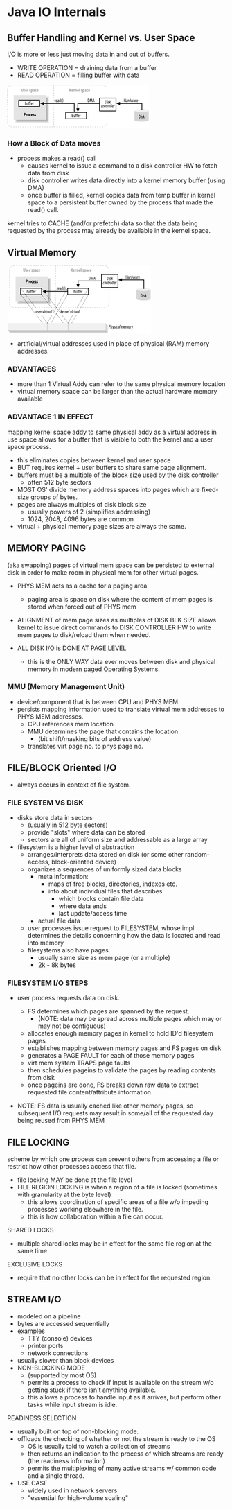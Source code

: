 # Java IO Internals

## Buffer Handling and Kernel vs. User Space
I/O is more or less just moving data in and out of buffers. 
- WRITE OPERATION = draining data from a buffer
- READ OPERATION = filling buffer with data

![alt-text](data-buffering-at-os-level.png)

### How a Block of Data moves
- process makes a read() call
    - causes kernel to issue a command to a disk controller HW
    to fetch data from disk
    - disk controller writes data directly into a kernel memory 
    buffer (using DMA)
    - once buffer is filled, kernel copies data from temp buffer in
    kernel space to a persistent buffer owned by the process that
    made the read() call. 
    
kernel tries to CACHE (and/or prefetch) data so that the data being 
requested by the process may already be available in the kernel 
space. 

## Virtual Memory
![alt-text](virtual-memory-architechture.png)
- artificial/virtual addresses used in place of physical (RAM) memory
addresses. 

### ADVANTAGES
- more than 1 Virtual Addy can refer to the same physical memory location
- virtual memory space can be larger than the actual hardware memory available

### ADVANTAGE 1 IN EFFECT
mapping kernel space addy to same physical addy as a virtual address in use space
allows for a buffer that is visible to both the kernel and a user space
process.
- this eliminates copies between kernel and user space
- BUT requires kernel + user buffers to share same page alignment.
- buffers must be a multiple of the block size used by the disk 
controller
    - often 512 byte sectors
- MOST OS' divide memory address spaces into pages which are fixed-size
groups of bytes. 
- pages are always multiples of disk block size
    - usually powers of 2 (simplifies addressing)
    - 1024, 2048, 4096 bytes are common
- virtual + physical memory page sizes are always the same.

## MEMORY PAGING
(aka swapping)
pages of virtual mem space can be persisted to external disk in order to
make room in physical mem for other virtual pages. 
- PHYS MEM acts as a cache for a paging area 
    - paging area is space on disk where the content of mem pages is
    stored when forced out of PHYS mem
- ALIGNMENT of mem page sizes as multiples of DISK BLK SIZE allows
kernel to issue direct commands to DISK CONTROLLER HW to write mem
pages to disk/reload them when needed. 

- ALL DISK I/O is DONE AT PAGE LEVEL
    - this is the ONLY WAY data ever moves between disk and physical 
    memory in modern paged Operating Systems.
    
### MMU (Memory Management Unit)
- device/component that is between CPU and PHYS MEM.
- persists mapping information used to translate virtual mem addresses
to PHYS MEM addresses.
    - CPU references mem location
    - MMU determines the page that contains the location
        - (bit shift/masking bits of address value)
    - translates virt page no. to phys page no.
    
## FILE/BLOCK Oriented I/O
- always occurs in context of file system. 

### FILE SYSTEM VS DISK
- disks store data in sectors 
    - (usually in 512 byte sectors)
    - provide "slots" where data can be stored
    - sectors are all of uniform size and addressable as a large array
- filesystem is a higher level of abstraction
    - arranges/interprets data stored on disk (or some other random-
    access, block-oriented device)
    - organizes a sequences of uniformly sized data blocks
        - meta information:
            - maps of free blocks, directories, indexes etc.
            - info about individual files that describes
                - which blocks contain file data
                - where data ends
                - last update/access time
        - actual file data
    - user processes issue request to FILESYSTEM, whose impl 
    determines the details concerning how the data is located and
    read into memory 
    - filesystems also have pages. 
        - usually same size as mem page (or a multiple)
        - 2k - 8k bytes
        
        
### FILESYSTEM I/O STEPS
- user process requests data on disk. 
    - FS determines which pages are spanned by the request. 
        - (NOTE: data may be spread across multiple pages which
            may or may not be contiguous)
    - allocates enough memory pages in kernel to hold ID'd 
    filesystem pages
    - establishes mapping between memory pages and FS pages on disk
    - generates a PAGE FAULT for each of those memory pages
    - virt mem system TRAPS page faults
    - then schedules pageins to validate the pages by reading
        contents from disk
    - once pageins are done, FS breaks down raw data to extract 
    requested file content/attribute information
    
- NOTE: FS data is usually cached like other memory pages, so 
subsequent I/O requests may result in some/all of the requested day
being reused from PHYS MEM


## FILE LOCKING
scheme by which one process can prevent others from accessing a file or
restrict how other processes access that file. 
- file locking MAY be done at the file level    
- FILE REGION LOCKING is when a region of a file is locked (sometimes
with granularity at the byte level)
    - this allows coordination of specific areas of a file w/o impeding
    processes working elsewhere in the file. 
    - this is how collaboration within a file can occur. 
    
SHARED LOCKS
- multiple shared locks may be in effect for the same file region at 
the same time

EXCLUSIVE LOCKS
- require that no other locks can be in effect for the requested region.

## STREAM I/O
- modeled on a pipeline
- bytes are accessed sequentially
- examples
    - TTY (console) devices
    - printer ports
    - network connections
- usually slower than block devices
- NON-BLOCKING MODE
    - (supported by most OS)
    - permits a process to check if input is available on the stream
    w/o getting stuck if there isn't anything available. 
    - this allows a process to handle input as it arrives, but
    perform other tasks while input stream is idle.
       
READINESS SELECTION
- usually built on top of non-blocking mode.
- offloads the checking of whether or not the stream is ready to the OS
    - OS is usually told to watch a collection of streams
    - then returns an indication to the process of which streams
    are ready (the readiness information)
    - permits the multiplexing of many active streams w/ common code
    and a single thread. 
- USE CASE
    - widely used in network servers
    - "essential for high-volume scaling"
